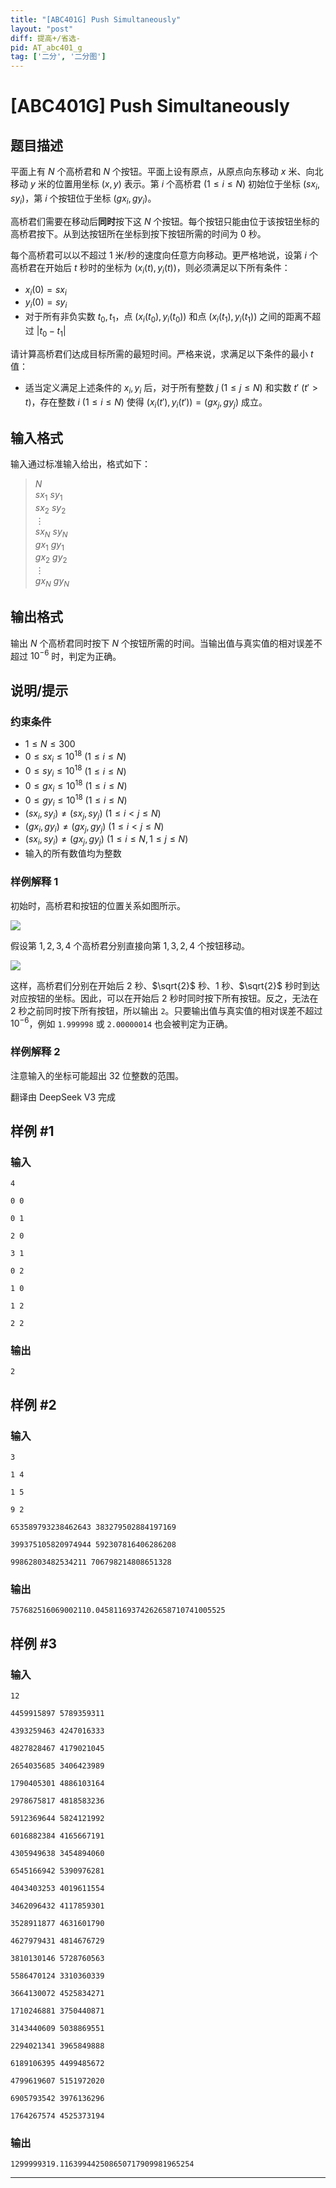 ```yaml
---
title: "[ABC401G] Push Simultaneously"
layout: "post"
diff: 提高+/省选-
pid: AT_abc401_g
tag: ['二分', '二分图']
---
```


# [ABC401G] Push Simultaneously

## 题目描述

[problemUrl]: https://atcoder.jp/contests/abc401/tasks/abc401_g

平面上有 $N$ 个高桥君和 $N$ 个按钮。平面上设有原点，从原点向东移动 $x$ 米、向北移动 $y$ 米的位置用坐标 $(x,y)$ 表示。第 $i$ 个高桥君 $(1 \leq i \leq N)$ 初始位于坐标 $(\mathit{sx}_i, \mathit{sy}_i)$，第 $i$ 个按钮位于坐标 $(\mathit{gx}_i, \mathit{gy}_i)$。

高桥君们需要在移动后**同时**按下这 $N$ 个按钮。每个按钮只能由位于该按钮坐标的高桥君按下。从到达按钮所在坐标到按下按钮所需的时间为 $0$ 秒。

每个高桥君可以以不超过 $1$ 米/秒的速度向任意方向移动。更严格地说，设第 $i$ 个高桥君在开始后 $t$ 秒时的坐标为 $(x_i(t), y_i(t))$，则必须满足以下所有条件：

- $x_i(0) = \mathit{sx}_i$
- $y_i(0) = \mathit{sy}_i$
- 对于所有非负实数 $t_0, t_1$，点 $(x_i(t_0), y_i(t_0))$ 和点 $(x_i(t_1), y_i(t_1))$ 之间的距离不超过 $|t_0 - t_1|$

请计算高桥君们达成目标所需的最短时间。严格来说，求满足以下条件的最小 $t$ 值：

- 适当定义满足上述条件的 $x_i, y_i$ 后，对于所有整数 $j$ $(1 \leq j \leq N)$ 和实数 $t'$ $(t' > t)$，存在整数 $i$ $(1 \leq i \leq N)$ 使得 $(x_i(t'), y_i(t')) = (\mathit{gx}_j, \mathit{gy}_j)$ 成立。

## 输入格式

输入通过标准输入给出，格式如下：

> $N$  
> $\mathit{sx}_1$ $\mathit{sy}_1$  
> $\mathit{sx}_2$ $\mathit{sy}_2$  
> $\vdots$  
> $\mathit{sx}_N$ $\mathit{sy}_N$  
> $\mathit{gx}_1$ $\mathit{gy}_1$  
> $\mathit{gx}_2$ $\mathit{gy}_2$  
> $\vdots$  
> $\mathit{gx}_N$ $\mathit{gy}_N$

## 输出格式

输出 $N$ 个高桥君同时按下 $N$ 个按钮所需的时间。当输出值与真实值的相对误差不超过 $10^{-6}$ 时，判定为正确。


## 说明/提示

### 约束条件

- $1 \leq N \leq 300$
- $0 \leq \mathit{sx}_i \leq 10^{18}$ $(1 \leq i \leq N)$
- $0 \leq \mathit{sy}_i \leq 10^{18}$ $(1 \leq i \leq N)$
- $0 \leq \mathit{gx}_i \leq 10^{18}$ $(1 \leq i \leq N)$
- $0 \leq \mathit{gy}_i \leq 10^{18}$ $(1 \leq i \leq N)$
- $(\mathit{sx}_i, \mathit{sy}_i) \neq (\mathit{sx}_j, \mathit{sy}_j)$ $(1 \leq i < j \leq N)$
- $(\mathit{gx}_i, \mathit{gy}_i) \neq (\mathit{gx}_j, \mathit{gy}_j)$ $(1 \leq i < j \leq N)$
- $(\mathit{sx}_i, \mathit{sy}_i) \neq (\mathit{gx}_j, \mathit{gy}_j)$ $(1 \leq i \leq N, 1 \leq j \leq N)$
- 输入的所有数值均为整数

### 样例解释 1

初始时，高桥君和按钮的位置关系如图所示。

![](https://img.atcoder.jp/abc401/c384b713a3b955d1450b7c503cb429cd.png)

假设第 $1,2,3,4$ 个高桥君分别直接向第 $1,3,2,4$ 个按钮移动。

![](https://img.atcoder.jp/abc401/9e54567c2b21a9757d3769ea756ab892.png)

这样，高桥君们分别在开始后 $2$ 秒、$\sqrt{2}$ 秒、$1$ 秒、$\sqrt{2}$ 秒时到达对应按钮的坐标。因此，可以在开始后 $2$ 秒时同时按下所有按钮。反之，无法在 $2$ 秒之前同时按下所有按钮，所以输出 `2`。只要输出值与真实值的相对误差不超过 $10^{-6}$，例如 `1.999998` 或 `2.00000014` 也会被判定为正确。

### 样例解释 2

注意输入的坐标可能超出 $32$ 位整数的范围。

翻译由 DeepSeek V3 完成

## 样例 #1

### 输入

```
4

0 0

0 1

2 0

3 1

0 2

1 0

1 2

2 2
```

### 输出

```
2
```

## 样例 #2

### 输入

```
3

1 4

1 5

9 2

653589793238462643 383279502884197169

399375105820974944 592307816406286208

99862803482534211 706798214808651328
```

### 输出

```
757682516069002110.04581169374262658710741005525
```

## 样例 #3

### 输入

```
12

4459915897 5789359311

4393259463 4247016333

4827828467 4179021045

2654035685 3406423989

1790405301 4886103164

2978675817 4818583236

5912369644 5824121992

6016882384 4165667191

4305949638 3454894060

6545166942 5390976281

4043403253 4019611554

3462096432 4117859301

3528911877 4631601790

4627979431 4814676729

3810130146 5728760563

5586470124 3310360339

3664130072 4525834271

1710246881 3750440871

3143440609 5038869551

2294021341 3965849888

6189106395 4499485672

4799619607 5151972020

6905793542 3976136296

1764267574 4525373194
```

### 输出

```
1299999319.116399442508650717909981965254
```



---

